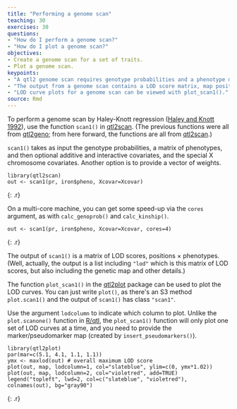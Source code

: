 ```yaml
---
title: "Performing a genome scan"
teaching: 30
exercises: 30
questions:
- "How do I perform a genome scan?"
- "How do I plot a genome scan?"
objectives:
- Create a genome scan for a set of traits.
- Plot a genome scan.
keypoints:
- "A qtl2 genome scan requires genotype probabilities and a phenotype matrix."
- "The output from a genome scan contains a LOD score matrix, map positions, and phenotypes."
- "LOD curve plots for a genome scan can be viewed with plot_scan1()."
source: Rmd
---
```




To perform a genome scan by Haley-Knott regression
([Haley and Knott 1992](https://www.ncbi.nlm.nih.gov/pubmed/16718932)),
use the function `scan1()` in
[qtl2scan](https://github.com/rqtl/qtl2scan). (The previous functions 
were all from [qtl2geno](https://github.com/rqtl/qtl2geno); from here
forward, the functions are all from
[qtl2scan](https://github.com/rqtl/qtl2scan).)

`scan1()` takes as input the genotype probabilities, a matrix of phenotypes, and then optional additive and interactive covariates, and the special X chromosome covariates. Another option is to provide a
vector of weights.


~~~
library(qtl2scan)
out <- scan1(pr, iron$pheno, Xcovar=Xcovar)
~~~
{: .r}

On a multi-core machine, you can get some speed-up via the `cores` argument, as with `calc_genoprob()` and `calc_kinship()`.


~~~
out <- scan1(pr, iron$pheno, Xcovar=Xcovar, cores=4)
~~~
{: .r}

The output of `scan1()` is a matrix of LOD scores, positions &times; phenotypes. (Well, actually, the output is a list including `"lod"` which is this matrix of LOD scores, but also including the
genetic map and other details.)

The function `plot_scan1()` in the
[qtl2plot](https://github.com/rqtl/qtl2plot) package can be used to plot the LOD curves. You can just write `plot()`, as there's an S3 method `plot.scan1()` and the output of `scan1()` has class `"scan1"`.

Use the argument `lodcolumn` to indicate which column to plot. Unlike the `plot.scanone()` function in [R/qtl](http://rqtl.org), the `plot_scan1()` function will only plot one set of LOD curves at a time, and you need to provide the marker/pseudomarker map (created by `insert_pseudomarkers()`).


~~~
library(qtl2plot)
par(mar=c(5.1, 4.1, 1.1, 1.1))
ymx <- maxlod(out) # overall maximum LOD score
plot(out, map, lodcolumn=1, col="slateblue", ylim=c(0, ymx*1.02))
plot(out, map, lodcolumn=2, col="violetred", add=TRUE)
legend("topleft", lwd=2, col=c("slateblue", "violetred"), colnames(out), bg="gray90")
~~~
{: .r}

